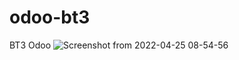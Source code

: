 # odoo-bt3
BT3 Odoo
![Screenshot from 2022-04-25 08-54-56](https://user-images.githubusercontent.com/63855176/165008248-92c9016c-aede-4ac4-9b77-68be07955d7f.png)
